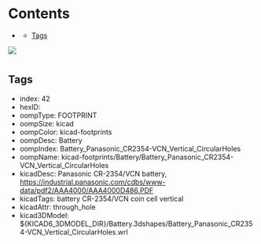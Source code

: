 



Contents
========

* [](#)
	* [Tags](#tags)
  
![][im]
# 

## Tags

- index: 42
- hexID: 
- oompType: FOOTPRINT
- oompSize: kicad
- oompColor: kicad-footprints
- oompDesc: Battery
- oompIndex: Battery_Panasonic_CR2354-VCN_Vertical_CircularHoles
- oompName: kicad-footprints/Battery/Battery_Panasonic_CR2354-VCN_Vertical_CircularHoles
- kicadDesc: Panasonic CR-2354/VCN battery, https://industrial.panasonic.com/cdbs/www-data/pdf2/AAA4000/AAA4000D486.PDF
- kicadTags: battery CR-2354/VCN coin cell vertical
- kicadAttr: through_hole
- kicad3DModel: ${KICAD6_3DMODEL_DIR}/Battery.3dshapes/Battery_Panasonic_CR2354-VCN_Vertical_CircularHoles.wrl



[im]: image.png
